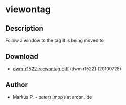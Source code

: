 viewontag
=========

Description
-----------
Follow a window to the tag it is being moved to 

Download
--------
* [dwm-r1522-viewontag.diff](dwm-r1522-viewontag.diff) (dwm r1522) (20100725)

Author
------
* Markus P. - peters\_mops at arcor . de

